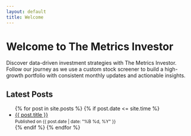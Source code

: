 ```yaml
---
layout: default
title: Welcome
---
```


# Welcome to The Metrics Investor
Discover data-driven investment strategies with The Metrics Investor. Follow our journey as we use a custom stock screener to build a high-growth portfolio with consistent monthly updates and actionable insights.

## Latest Posts
<ul>
  {% for post in site.posts %}
    {% if post.date <= site.time %}
      <li>
        <a href="{{ post.url }}">{{ post.title }}</a> <br>
        <small>Published on {{ post.date | date: "%B %d, %Y" }}</small>
      </li>
    {% endif %}
  {% endfor %}
</ul>